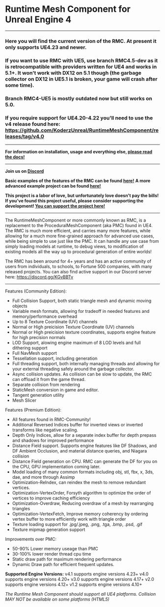 # Runtime Mesh Component for Unreal Engine 4
---
### Here you will find the current version of the RMC. At present it only supports UE4.23 and newer.  
### If you want to use RMC with UE5, use branch RMC4.5-dev as it is retrocompatible with providers written for UE4 and works in 5.1+. It won't work with DX12 on 5.1 though (the garbage collector on DX12 in UE5.1 is broken, your game will crash after some time).
### Branch RMC4-UE5 is mostly outdated now but still works on 5.0.
### If you require support for UE4.20-4.22 you'll need to use the v4 release found here: https://github.com/KoderzUnreal/RuntimeMeshComponent/releases/tag/v4.0
---

**For information on installation, usage and everything else, [please read the docs!](https://runtimemesh.koderz.io/)**

---
**Join us on [Discord](https://discord.gg/KGvBBTv)**

**Basic examples of the features of the RMC can be found [here!](https://github.com/TriAxis-Games/RuntimeMeshComponent-Examples)**
**A more advanced example project can be found [here!](https://github.com/Moddingear/Hexagons)**

**This project is a labor of love, but unfortunately love doesn't pay the bills!
If you've found this project useful, please consider supporting the development!
[You can support the project here!](https://github.com/Koderz/RuntimeMeshComponent/wiki/Support-the-development!)**

---

The RuntimeMeshComponent or more commonly known as RMC, is a replacement to the ProceduralMeshComponent (aka PMC) found in UE4. The RMC is much more efficient, and carries many more features, while allowing for a much more fine-grained approach for advanced use cases, while being simple to use just like the PMC. It can handle any use case from simply loading models at runtime, to debug views, to modification of existing models all the way up to procedural generation of entire worlds!

The RMC has been around for 4+ years and has an active community of users from individuals, to schools, to Fortune 500 companies, with many released projects. You can also find active support in our Discord server here: https://discord.gg/KGvBBTv

---

Features (Community Edition):
* Full Collision Support, both static triangle mesh and dynamic moving objects
* Variable mesh formats, allowing for tradeoff in needed features and memory/performance overhead
* Up to 8 Texture Coordinate (UV) channels
* Normal or High preicision Texture Coordinate (UV) channels
* Normal or High preicision texture coordinates, supports engine feature for high precision normals
* LOD Support, alowing engine maximum of 8 LOD levels and full dithering support
* Full NavMesh support
* Tessellation support, including generation
* Full threading support, both internally managing threads and allowing for your external threading safely around the garbage collector.
* Async collision updates. As collision can be slow to update, the RMC can offload it from the game thread.
* Separate collision from rendering
* StaticMesh conversion in game and editor.
* Tangent generation utility
* Mesh Slicer


Features (Premium Edition):
* All features found in RMC-Community!
* Additional Reversed Indices buffer for inverted views or inverted transforms like negative scaling.
* Depth Only Indices, allow for a separate index buffer for depth prepass and shadows for improved performance
* Distance Field support. Supports engine features like DF Shadows, and DF Ambient Occlusion, and material distance queries, and Niagara collision
* Distance Field generation on CPU. RMC can generate the DF for you on the CPU, GPU implementation coming later.
* Model loading of many common formats including obj, stl, fbx, x, 3ds, dae, and more through Assimp
* Optimization-ReIndex, can reindex the mesh to remove redundant vertices.
* Optimization-VertexOrder, Forsyth algorithm to optimize the order of vertices to improve caching efficiency
* Optimization-Overdraw, Reducing overdraw of a mesh by rearranging triangles
* Optimization-VertexFetch, Improve memory coherency by ordering vertex buffer to more efficiently work with triangle order
* Texture loading support for .jpg/.jpeg, .png, .tga, .bmp, .psd, .gif
* Texture mipmap generation support


Improvements over PMC:
* 50-90% Lower memory useage than PMC
* 30-100% lower render thread cpu time
* Static draw path for maximum rendering performance
* Dynamic Draw path for efficient frequent updates.



**Supported Engine Versions:**
v4.1 supports engine versions 4.23+
v4.0 supports engine versions 4.20+
v3.0 supports engine versions 4.17+
v2.0 supports engine versions 4.12+
v1.2 supports engine versions 4.10+

*The Runtime Mesh Component should support all UE4 platforms.*
*Collision MAY NOT be available on some platforms (HTML5)*
